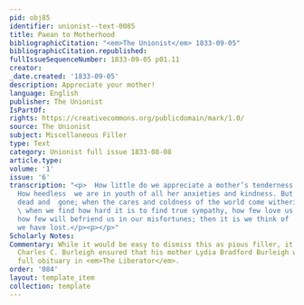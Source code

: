 ```yaml
---
pid: obj85
identifier: unionist--text-0085
title: Paean to Motherhood
bibliographicCitation: "<em>The Unionist</em> 1833-09-05"
bibliographicCitation.republished: 
fullIssueSequenceNumber: 1833-09-05 p01.11
creator: 
_date.created: '1833-09-05'
description: Appreciate your mother!
language: English
publisher: The Unionist
IsPartOf: 
rights: https://creativecommons.org/publicdomain/mark/1.0/
source: The Unionist
subject: Miscellaneous Filler
type: Text
category: Unionist full issue 1833-08-08
article.type: 
volume: '1'
issue: '6'
transcription: "<p>  How little do we appreciate a mother’s tenderness while living!
  How heedless  we are in youth of all her anxieties and kindness. But when she is
  dead and  gone; when the cares and coldness of the world come withering to our hearts;
  \ when we find how hard it is to find true sympathy, how few love us for  ourselves,
  how few will befriend us in our misfortunes; then it is we think of  the mother
  we have lost.</p><p></p>"
Scholarly Notes: 
Commentary: While it would be easy to dismiss this as pious filler, it is a fact that
  Charles C. Burleigh ensured that his mother Lydia Bradford Burleigh would have a
  full obituary in <em>The Liberator</em>.
order: '084'
layout: template_item
collection: template
---
```

